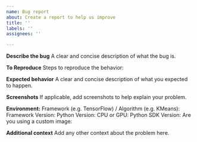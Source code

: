 ```yaml
---
name: Bug report
about: Create a report to help us improve
title: ''
labels: ''
assignees: ''

---
```


**Describe the bug**
A clear and concise description of what the bug is.

**To Reproduce**
Steps to reproduce the behavior:

**Expected behavior**
A clear and concise description of what you expected to happen.

**Screenshots**
If applicable, add screenshots to help explain your problem.

**Environment:**
Framework (e.g. TensorFlow) / Algorithm (e.g. KMeans):
Framework Version:
Python Version:
CPU or GPU:
Python SDK Version:
Are you using a custom image:

**Additional context**
Add any other context about the problem here.
